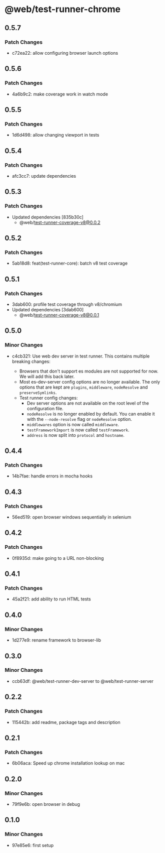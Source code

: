 # @web/test-runner-chrome

## 0.5.7

### Patch Changes

- c72ea22: allow configuring browser launch options

## 0.5.6

### Patch Changes

- 4a6b9c2: make coverage work in watch mode

## 0.5.5

### Patch Changes

- 1d6d498: allow changing viewport in tests

## 0.5.4

### Patch Changes

- afc3cc7: update dependencies

## 0.5.3

### Patch Changes

- Updated dependencies [835b30c]
  - @web/test-runner-coverage-v8@0.0.2

## 0.5.2

### Patch Changes

- 5ab18d8: feat(test-runner-core): batch v8 test coverage

## 0.5.1

### Patch Changes

- 3dab600: profile test coverage through v8/chromium
- Updated dependencies [3dab600]
  - @web/test-runner-coverage-v8@0.0.1

## 0.5.0

### Minor Changes

- c4cb321: Use web dev server in test runner. This contains multiple breaking changes:

  - Browsers that don't support es modules are not supported for now. We will add this back later.
  - Most es-dev-server config options are no longer available. The only options that are kept are `plugins`, `middleware`, `nodeResolve` and `preserveSymlinks`.
  - Test runner config changes:
    - Dev server options are not available on the root level of the configuration file.
    - `nodeResolve` is no longer enabled by default. You can enable it with the `--node-resolve` flag or `nodeResolve` option.
    - `middlewares` option is now called `middleware`.
    - `testFrameworkImport` is now called `testFramework`.
    - `address` is now split into `protocol` and `hostname`.

## 0.4.4

### Patch Changes

- 14b7fae: handle errors in mocha hooks

## 0.4.3

### Patch Changes

- 56ed519: open browser windows sequentially in selenium

## 0.4.2

### Patch Changes

- 0f8935d: make going to a URL non-blocking

## 0.4.1

### Patch Changes

- 45a2f21: add ability to run HTML tests

## 0.4.0

### Minor Changes

- 1d277e9: rename framework to browser-lib

## 0.3.0

### Minor Changes

- ccb63df: @web/test-runner-dev-server to @web/test-runner-server

## 0.2.2

### Patch Changes

- 115442b: add readme, package tags and description

## 0.2.1

### Patch Changes

- 6b06aca: Speed up chrome installation lookup on mac

## 0.2.0

### Minor Changes

- 79f9e6b: open browser in debug

## 0.1.0

### Minor Changes

- 97e85e6: first setup
